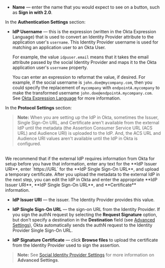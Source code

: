 * **Name** &mdash; enter the name that you would expect to see on a button, such as **Sign in with <StackSelector snippet="idp" noSelector inline /> 2.0**.

In the **Authentication Settings** section:

* **IdP Username** &mdash; this is the expression (written in the Okta Expression Language) that is used to convert an Identity Provider attribute to the application user's `username`. This Identity Provider username is used for matching an application user to an Okta User.

    For example, the value `idpuser.email` means that it takes the email attribute passed by the social Identity Provider and maps it to the Okta application user's `username` property.

    You can enter an expression to reformat the value, if desired. For example, if the social username is `john.doe@mycompany.com`, then you could specify the replacement of `mycompany` with `endpointA.mycompany` to make the transformed username `john.doe@endpointA.mycompany.com`. See [Okta Expression Language](/docs/reference/okta-expression-language/) for more information.

In the **<StackSelector snippet="idp" noSelector inline /> Protocol Settings** section:

> **Note:** When you are setting up the IdP in Okta, sometimes the Issuer, Single Sign-On URL, and Certificate aren't available from the external IdP until the metadata (the Assertion Consumer Service URL (ACS URL) and Audience URI) is uploaded to the IdP. And, the ACS URL and Audience URI values aren't available until the IdP in Okta is configured.<br>
<br>
We recommend that if the external IdP requires information from Okta for setup before you have that information, enter any text for the **IdP Issuer URI**, enter `https://URL` for the **IdP Single Sign-On URL**, and upload a temporary certificate. After you upload the metadata to the external IdP in the next step, you can edit the IdP in Okta and enter the appropriate **IdP Issuer URI**, **IdP Single Sign-On URL**, and **Certificate** information.

* **IdP Issuer URI** &mdash; the issuer. The Identity Provider provides this value.

* **IdP Single Sign-On URL** &mdash; the sign-on URL from the Identity Provider. If you sign the authN request by selecting the **Request Signature** option, but don't specify a destination in the **Destination** field (see [Advanced Settings](#social-identity-provider-settings)), Okta automatically sends the authN request to the Identity Provider Single Sign-On URL.

* **IdP Signature Certificate** &mdash; click **Browse files** to upload the certificate from the Identity Provider used to sign the assertion.

> **Note:** See [Social Identity Provider Settings](#social-identity-provider-settings) for more information on **Advanced Settings**.
